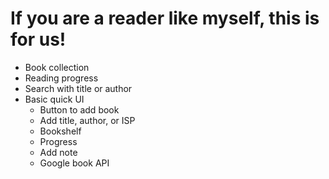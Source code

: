 # If you are a reader like myself, this is for us! 
- Book collection
- Reading progress
- Search with title or author
- Basic quick UI
    - Button to add book
    - Add title, author, or ISP
    - Bookshelf
    - Progress
    - Add note
  - Google book API
